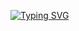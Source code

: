 [![Typing SVG](https://readme-typing-svg.herokuapp.com?color=%2336BCF7&lines=Développeur+Web;Passionné+de+Technologie)](https://git.io/typing-svg)
